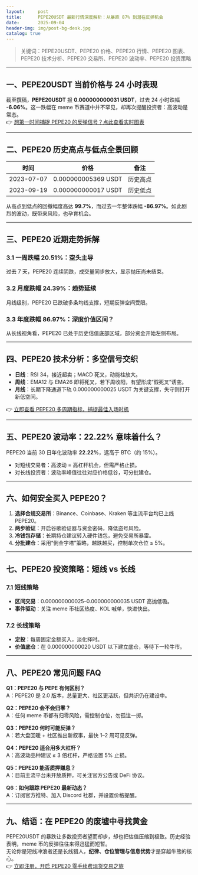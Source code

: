 ```yaml
---
layout:     post
title:      PEPE20USDT 最新行情深度解析：从暴跌 87% 到潜在反弹机会
date:       2025-09-04
header-img: img/post-bg-desk.jpg
catalog: true
---
```


> 关键词：PEPE20USDT、PEPE20 价格、PEPE20 行情、PEPE20 图表、PEPE20 技术分析、PEPE20 交易所、PEPE20 波动率、PEPE20 投资策略

---

## 一、PEPE20USDT 当前价格与 24 小时表现

截至撰稿，**PEPE20USDT** 报 **0.000000000031 USDT**，过去 24 小时跌幅 **-6.06%**。这一跌幅在 meme 币赛道中并不罕见，却再次提醒投资者：高波动是常态。  
👉 [想第一时间捕捉 PEPE20 的反弹信号？点此查看实时图表](https://okxdog.com/)

---

## 二、PEPE20 历史高点与低点全景回顾

| 时间 | 价格 | 备注 |
|---|---|---|
| 2023-07-07 | 0.000000005369 USDT | 历史高点 |
| 2023-09-19 | 0.000000000017 USDT | 历史低点 |

从高点到低点的回撤幅度高达 **99.7%**，而过去一年整体跌幅 **-86.97%**。如此剧烈的波动，既带来风险，也孕育机会。

---

## 三、PEPE20 近期走势拆解

### 3.1 一周跌幅 20.51%：空头主导
过去 7 天，PEPE20 连续阴跌，成交量同步放大，显示抛压尚未结束。

### 3.2 月度跌幅 24.39%：趋势延续
月线级别，PEPE20 已跌破多条均线支撑，短期反弹空间受限。

### 3.3 年度跌幅 86.97%：深度价值区间？
从长线视角看，PEPE20 已处于历史估值底部区域，部分资金开始左侧布局。

---

## 四、PEPE20 技术分析：多空信号交织

- **日线**：RSI 34，接近超卖；MACD 死叉，动能柱放大。  
- **周线**：EMA12 与 EMA26 即将死叉，若下周收阳，有望形成“假死叉”诱空。  
- **月线**：长期下降通道下轨 0.000000000025 USDT 为关键支撑，失守则打开新低空间。

👉 [立即查看 PEPE20 多周期指标，捕捉最佳入场时机](https://okxdog.com/)

---

## 五、PEPE20 波动率：22.22% 意味着什么？

PEPE20 当前 30 日年化波动率 **22.22%**，远高于 BTC（约 15%）。  
- 对短线交易者：高波动 = 高杠杆机会，但需严格止损。  
- 对长线投资者：波动率峰值往往对应价格低谷，可分批建仓。

---

## 六、如何安全买入 PEPE20？

1. **选择合规交易所**：Binance、Coinbase、Kraken 等主流平台均已上线 PEPE20。  
2. **两步验证**：开启谷歌验证器与资金密码，降低盗号风险。  
3. **冷钱包存储**：长期持仓建议转入硬件钱包，避免交易所暴雷。  
4. **分批建仓**：采用“倒金字塔”策略，越跌越买，控制单次仓位 ≤ 5%。

---

## 七、PEPE20 投资策略：短线 vs 长线

### 7.1 短线策略
- **区间交易**：0.000000000025–0.000000000035 USDT 高抛低吸。  
- **事件驱动**：关注 meme 币社区热度、KOL 喊单，快进快出。

### 7.2 长线策略
- **定投**：每周固定金额买入，淡化择时。  
- **价值底仓**：在 0.000000000020 USDT 以下建立底仓，等待下一轮牛市。

---

## 八、PEPE20 常见问题 FAQ

**Q1：PEPE20 与 PEPE 有何区别？**  
A：PEPE20 是 2.0 版本，总量更大、社区更活跃，但共识仍在建设中。

**Q2：PEPE20 会不会归零？**  
A：任何 meme 币都有归零风险，需控制仓位，勿孤注一掷。

**Q3：PEPE20 何时可能反弹？**  
A：若大盘回暖 + 社区推出新叙事，最快 1–2 周可见反弹。

**Q4：PEPE20 适合用多大杠杆？**  
A：高波动品种建议 ≤ 3 倍杠杆，严格设置 5% 止损。

**Q5：PEPE20 能否质押赚息？**  
A：目前主流平台未开放质押，可关注官方公告或 DeFi 协议。

**Q6：如何跟踪 PEPE20 最新动态？**  
A：订阅官方推特、加入 Discord 社群，并设置价格提醒。

---

## 九、结语：在 PEPE20 的废墟中寻找黄金

PEPE20USDT 的暴跌让多数投资者望而却步，却也把估值压缩到极致。历史经验表明，meme 币的反弹往往来得迅猛而短暂。  
无论你是短线冲浪者还是长线猎人，**纪律、仓位管理与信息优势**才是穿越牛熊的核心。  
👉 [立即注册，开启 PEPE20 零手续费现货交易之旅](https://okxdog.com/)